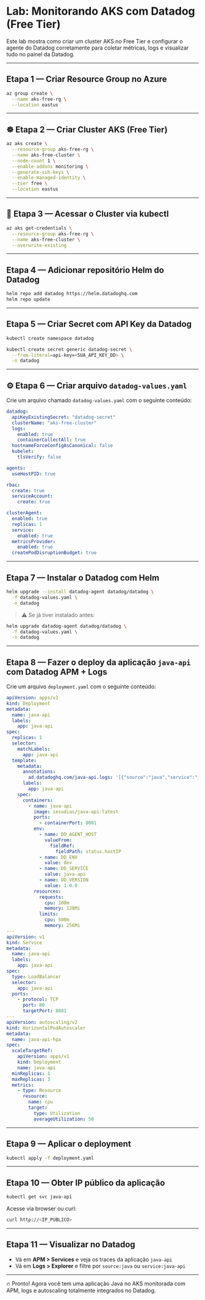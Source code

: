 # Lab: Monitorando AKS com Datadog (Free Tier)

Este lab mostra como criar um cluster AKS no Free Tier e configurar o agente do Datadog corretamente para coletar métricas, logs e visualizar tudo no painel da Datadog.

---

## Etapa 1 — Criar Resource Group no Azure
```bash
az group create \
  --name aks-free-rg \
  --location eastus
```

---

## ☸️ Etapa 2 — Criar Cluster AKS (Free Tier)
```bash
az aks create \
  --resource-group aks-free-rg \
  --name aks-free-cluster \
  --node-count 1 \
  --enable-addons monitoring \
  --generate-ssh-keys \
  --enable-managed-identity \
  --tier free \
  --location eastus
```

---

## 🔑 Etapa 3 — Acessar o Cluster via kubectl
```bash
az aks get-credentials \
  --resource-group aks-free-rg \
  --name aks-free-cluster \
  --overwrite-existing
```

---

## Etapa 4 — Adicionar repositório Helm do Datadog
```bash
helm repo add datadog https://helm.datadoghq.com
helm repo update
```

---

## Etapa 5 — Criar Secret com API Key da Datadog
```bash
kubectl create namespace datadog

kubectl create secret generic datadog-secret \
  --from-literal=api-key=<SUA_API_KEY_DD> \
  -n datadog
```

---

## ⚙️ Etapa 6 — Criar arquivo `datadog-values.yaml`

Crie um arquivo chamado `datadog-values.yaml` com o seguinte conteúdo:

```yaml
datadog:
  apiKeyExistingSecret: "datadog-secret"
  clusterName: "aks-free-cluster"
  logs:
    enabled: true
    containerCollectAll: true
  hostnameForceConfigAsCanonical: false
  kubelet:
    tlsVerify: false

agents:
  useHostPID: true

rbac:
  create: true
  serviceAccount:
    create: true

clusterAgent:
  enabled: true
  replicas: 1
  service:
    enabled: true
  metricsProvider:
    enabled: true
  createPodDisruptionBudget: true
```

---

## Etapa 7 — Instalar o Datadog com Helm
```bash
helm upgrade --install datadog-agent datadog/datadog \
  -f datadog-values.yaml \
  -n datadog
```

> ⚠️ Se já tiver instalado antes:
```bash
helm upgrade datadog-agent datadog/datadog \
  -f datadog-values.yaml \
  -n datadog
```

---

## Etapa 8 — Fazer o deploy da aplicação `java-api` com Datadog APM + Logs

Crie um arquivo `deployment.yaml` com o seguinte conteúdo:

```yaml
apiVersion: apps/v1
kind: Deployment
metadata:
  name: java-api
  labels:
    app: java-api
spec:
  replicas: 1
  selector:
    matchLabels:
      app: java-api
  template:
    metadata:
      annotations:
        ad.datadoghq.com/java-api.logs: '[{"source":"java","service":"java-api"}]'
      labels:
        app: java-api
    spec:
      containers:
        - name: java-api
          image: iesodias/java-api:latest
          ports:
            - containerPort: 8081
          env:
            - name: DD_AGENT_HOST
              valueFrom:
                fieldRef:
                  fieldPath: status.hostIP
            - name: DD_ENV
              value: dev
            - name: DD_SERVICE
              value: java-api
            - name: DD_VERSION
              value: 1.0.0
          resources:
            requests:
              cpu: 100m
              memory: 128Mi
            limits:
              cpu: 500m
              memory: 256Mi
---
apiVersion: v1
kind: Service
metadata:
  name: java-api
  labels:
    app: java-api
spec:
  type: LoadBalancer
  selector:
    app: java-api
  ports:
    - protocol: TCP
      port: 80
      targetPort: 8081
---
apiVersion: autoscaling/v2
kind: HorizontalPodAutoscaler
metadata:
  name: java-api-hpa
spec:
  scaleTargetRef:
    apiVersion: apps/v1
    kind: Deployment
    name: java-api
  minReplicas: 1
  maxReplicas: 3
  metrics:
    - type: Resource
      resource:
        name: cpu
        target:
          type: Utilization
          averageUtilization: 50
```

---

## Etapa 9 — Aplicar o deployment
```bash
kubectl apply -f deployment.yaml
```

---

## Etapa 10 — Obter IP público da aplicação
```bash
kubectl get svc java-api
```
Acesse via browser ou curl:
```bash
curl http://<IP_PUBLICO>
```

---

## Etapa 11 — Visualizar no Datadog
- Vá em **APM > Services** e veja os traces da aplicação `java-api`
- Vá em **Logs > Explorer** e filtre por `source:java` ou `service:java-api`

---

🔥 Pronto! Agora você tem uma aplicação Java no AKS monitorada com APM, logs e autoscaling totalmente integrados no Datadog.
